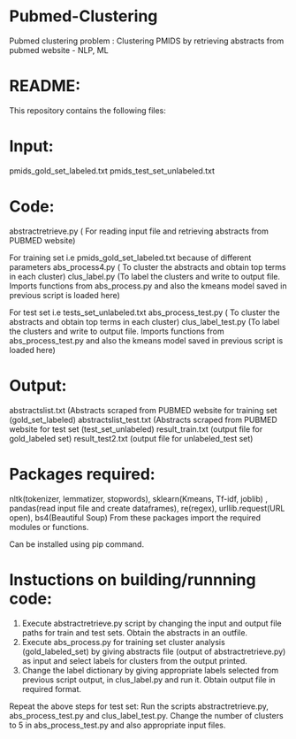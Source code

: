 # Pubmed-Clustering
Pubmed clustering problem : Clustering PMIDS by retrieving abstracts from pubmed website - NLP, ML

# README:

This repository contains the following files:
# Input:
pmids_gold_set_labeled.txt
pmids_test_set_unlabeled.txt

# Code:
abstractretrieve.py ( For reading input file and retrieving abstracts from PUBMED website)

For training set i.e pmids_gold_set_labeled.txt because of different parameters
abs_process4.py ( To cluster the abstracts and obtain top terms in each cluster)
clus_label.py (To label the clusters and write to output file. Imports functions from abs_process.py and also the kmeans model saved in previous script is loaded here)

For test set i.e tests_set_unlabeled.txt
abs_process_test.py ( To cluster the abstracts and obtain top terms in each cluster)
clus_label_test.py (To label the clusters and write to output file. Imports functions from abs_process_test.py and also the kmeans model saved in previous script is loaded here) 

# Output:
abstractslist.txt (Abstracts scraped from PUBMED website for training set (gold_set_labeled)
abstractslist_test.txt (Abstracts scraped from PUBMED website for test set (test_set_unlabeled)
result_train.txt (output file for gold_labeled set)
result_test2.txt (output file for unlabeled_test set)


# Packages required:
nltk(tokenizer, lemmatizer, stopwords), sklearn(Kmeans, Tf-idf, joblib) , pandas(read input file and create dataframes), re(regex), urllib.request(URL open), bs4(Beautiful Soup)
From these packages import the required modules or functions.

Can be installed using pip command. 

# Instuctions on building/runnning code:
1. Execute abstractretrieve.py script by changing the input and output file paths for train and test sets. Obtain the abstracts in an outfile.
2. Execute abs_process.py for training set cluster analysis (gold_labeled_set) by giving abstracts file (output of abstractretrieve.py) as input and select labels for clusters from the output printed.
3. Change the label dictionary by giving appropriate labels selected from previous script output, in clus_label.py and run it. Obtain output file in required format. 

Repeat the above steps for test set: Run the scripts abstractretrieve.py, abs_process_test.py and clus_label_test.py. Change the number of clusters to 5 in abs_process_test.py and also appropriate input files.


